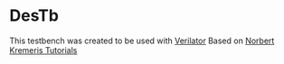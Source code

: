 # DesTb
This testbench was created to be used with [Verilator](https://example.com)
Based on  [Norbert Kremeris Tutorials](https://itsembedded.com/dhd/verilator_1/)
